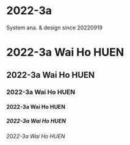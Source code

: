 # 2022-3a
System ana. &amp; design since 20220919
# 2022-3a Wai Ho HUEN
## 2022-3a Wai Ho HUEN
### 2022-3a Wai Ho HUEN
#### 2022-3a Wai Ho HUEN
##### 2022-3a Wai Ho HUEN
###### 2022-3a Wai Ho HUEN
